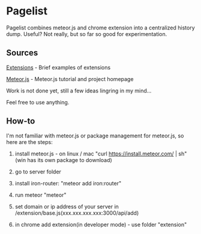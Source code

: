 # Pagelist

Pagelist combines meteor.js and chrome extension into a centralized history dump.
Useful?  Not really, but so far so good for experimentation.

## Sources

[Extensions](https://developer.chrome.com/extensions) - Brief examples of extensions

[Meteor.js](https://www.meteor.com/learn) - Meteor.js tutorial and project homepage

Work is not done yet, still a few ideas lingring in my mind...

Feel free to use anything.

## How-to

I'm not familiar with meteor.js or package management for meteor.js, so here are the steps:

1) install meteor.js - on linux / mac "curl https://install.meteor.com/ | sh"(win has its own package to download)

2) go to server folder

3) install iron-router: "meteor add iron:router"

4) run meteor "meteor"

5) set domain or ip address of your server in /extension/base.js(xxx.xxx.xxx.xxx:3000/api/add)

6) in chrome add extension(in developer mode) - use folder "extension"
